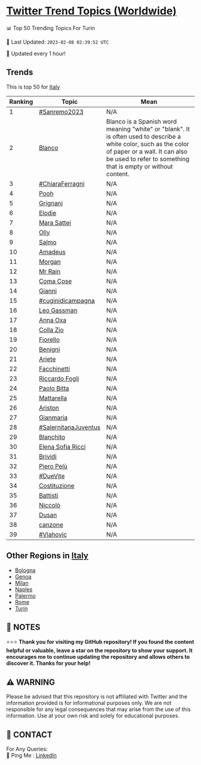 [Twitter Trend Topics (Worldwide)](https://github.com/ErcinDedeoglu/Twitter-Trend-Topics)
==========


📊 Top 50 Trending Topics For Turin

📆 Last Updated: `2023-02-08 02:39:52 UTC`

🔧 Updated every 1 hour!


## Trends

This is top 50 for [Italy](</Italy>)

| Ranking | Topic | Mean |
| ------- | ------------ | ------------ |
| 1 | [#Sanremo2023](http://twitter.com/search?q=%23Sanremo2023) | N/A |
| 2 | [Blanco](http://twitter.com/search?q=Blanco) | Blanco is a Spanish word meaning "white" or "blank". It is often used to describe a white color, such as the color of paper or a wall. It can also be used to refer to something that is empty or without content. |
| 3 | [#ChiaraFerragni](http://twitter.com/search?q=%23ChiaraFerragni) | N/A |
| 4 | [Pooh](http://twitter.com/search?q=Pooh) | N/A |
| 5 | [Grignani](http://twitter.com/search?q=Grignani) | N/A |
| 6 | [Elodie](http://twitter.com/search?q=Elodie) | N/A |
| 7 | [Mara Sattei](http://twitter.com/search?q=Mara+Sattei) | N/A |
| 8 | [Olly](http://twitter.com/search?q=Olly) | N/A |
| 9 | [Salmo](http://twitter.com/search?q=Salmo) | N/A |
| 10 | [Amadeus](http://twitter.com/search?q=Amadeus) | N/A |
| 11 | [Morgan](http://twitter.com/search?q=Morgan) | N/A |
| 12 | [Mr Rain](http://twitter.com/search?q=Mr+Rain) | N/A |
| 13 | [Coma Cose](http://twitter.com/search?q=Coma+Cose) | N/A |
| 14 | [Gianni](http://twitter.com/search?q=Gianni) | N/A |
| 15 | [#cuginidicampagna](http://twitter.com/search?q=%23cuginidicampagna) | N/A |
| 16 | [Leo Gassman](http://twitter.com/search?q=Leo+Gassman) | N/A |
| 17 | [Anna Oxa](http://twitter.com/search?q=Anna+Oxa) | N/A |
| 18 | [Colla Zio](http://twitter.com/search?q=Colla+Zio) | N/A |
| 19 | [Fiorello](http://twitter.com/search?q=Fiorello) | N/A |
| 20 | [Benigni](http://twitter.com/search?q=Benigni) | N/A |
| 21 | [Ariete](http://twitter.com/search?q=Ariete) | N/A |
| 22 | [Facchinetti](http://twitter.com/search?q=Facchinetti) | N/A |
| 23 | [Riccardo Fogli](http://twitter.com/search?q=Riccardo+Fogli) | N/A |
| 24 | [Paolo Bitta](http://twitter.com/search?q=Paolo+Bitta) | N/A |
| 25 | [Mattarella](http://twitter.com/search?q=Mattarella) | N/A |
| 26 | [Ariston](http://twitter.com/search?q=Ariston) | N/A |
| 27 | [Gianmaria](http://twitter.com/search?q=Gianmaria) | N/A |
| 28 | [#SalernitanaJuventus](http://twitter.com/search?q=%23SalernitanaJuventus) | N/A |
| 29 | [Blanchito](http://twitter.com/search?q=Blanchito) | N/A |
| 30 | [Elena Sofia Ricci](http://twitter.com/search?q=Elena+Sofia+Ricci) | N/A |
| 31 | [Brividi](http://twitter.com/search?q=Brividi) | N/A |
| 32 | [Piero Pelù](http://twitter.com/search?q=Piero+Pel%c3%b9) | N/A |
| 33 | [#DueVite](http://twitter.com/search?q=%23DueVite) | N/A |
| 34 | [Costituzione](http://twitter.com/search?q=Costituzione) | N/A |
| 35 | [Battisti](http://twitter.com/search?q=Battisti) | N/A |
| 36 | [Niccolò](http://twitter.com/search?q=Niccol%c3%b2) | N/A |
| 37 | [Dusan](http://twitter.com/search?q=Dusan) | N/A |
| 38 | [canzone](http://twitter.com/search?q=canzone) | N/A |
| 39 | [#Vlahovic](http://twitter.com/search?q=%23Vlahovic) | N/A |



## Other Regions in [Italy](</Italy>)

* [Bologna](</Italy/Bologna.md>)
* [Genoa](</Italy/Genoa.md>)
* [Milan](</Italy/Milan.md>)
* [Naples](</Italy/Naples.md>)
* [Palermo](</Italy/Palermo.md>)
* [Rome](</Italy/Rome.md>)
* [Turin](</Italy/Turin.md>)



## 📝 NOTES

⭐⭐⭐ **Thank you for visiting my GitHub repository! If you found the content helpful or valuable, leave a star on the repository to show your support. It encourages me to continue updating the repository and allows others to discover it. Thanks for your help!**


## ⚠️ WARNING

Please be advised that this repository is not affiliated with Twitter and the information provided is for informational purposes only. We are not responsible for any legal consequences that may arise from the use of this information. Use at your own risk and solely for educational purposes.


## 📨 CONTACT

 For Any Queries:  
            🏓 Ping Me : [LinkedIn](https://www.linkedin.com/in/ercindedeoglu/)

